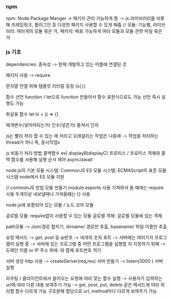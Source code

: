 ### npm
npm: Node Package Manger 
-> 패키지 관리 가능하게 함 
-> js 라이브러리를 비롯해 프레임워크, 플러그인 등 다양한 패키지 사용할 수 있게 해줌
// 모듈: 기능별, 라이브러리: 여러개의 모듈 묶은 거, 패키지: 배포 가능하게 여러 모듈과 모듈 관련 파일 묶은 거

### js 기초 
dependencies: 종속성 
-> 현재 개발하고 있는 어플에 연결된 것

패키지 사용 -> require 

문자열 연결 위해 템플릿 리터럴 등장 (`${}`)

함수 선언 function / let으로 function 만들어서 함수 표현식으로도 가능 
선언 즉시 실행도 가능

화살표 함수 let hi = () => {}

매개변수(넣어야되는거) 인수(넣은거) 퉁쳐서 인자 

js는 빨리 처리 할 수 있는 애 처리고 오래걸리는 작업은 나중에 
-> 작업을 처리하는 thread가 하나 즉, 동시작업x

js 비동기 처리 방법
콜백함수 ex| displayB(displayC)
프로미스 / 프로미스 객체와 콜백 함수를 사용해 실행 순서 제어
async/await 

node.js의 기본 모듈 시스템: CommonJS
ES 모듈 시스템: ECMAScript의 표준 모듈 시스템
node에서 ES 모듈 지원 

// commonJS 방법
모듈 만들기 module.exports 사용 
가져와서 쓸 때에는 require 사용
두개이상 내보낼때나 가져올떄는 {} 사용

node.js에 포함되어 있는 모듈 / 노드 코어 모듈

글로벌 모듈: require없이 사용할 수 있는 모듈
글로벌 객체: 글로벌 모듈에 있는 객체

path모듈 
-> Join/경로 합치기, dirname/ 경로만 추출, basename/ 파일 이름만 추출

요청 메서드 -> get, post 등
ip번호 -> 네개의 숫자
포트 
-> 서버에는 여러가지 프로그램이 실행 중 
-> 서버에 있는 프로그램 중 어떤 프로그램을 실행할 지 지정하기 위해
-> 도메인 이름 or IP 주소 뒤에 :와 함께 포트번호 적기

서버 생성 
http 사용
-> createServer(req,res) 서버 만들기
-> listen(3000 ) 서버 실행

라우팅 / 클라이언트에서 들어오는 요청에 따라 맞는 함수 실행
-> 사용자가 입력하는 url에 따라 다른 내용 보여주기 가능
-> get, post, put, delete 같은 메서드에 따라 처리할 함수 다르게 가능
구조분해 할당으로 url, method마다 다르게 보여주기 가능
